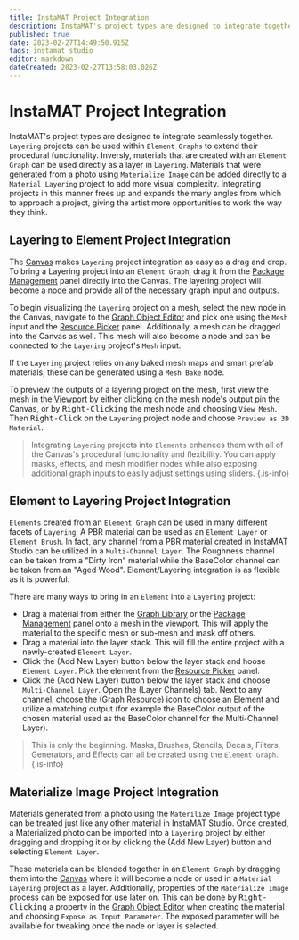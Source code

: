 ```yaml
---
title: InstaMAT Project Integration
description: InstaMAT's project types are designed to integrate together seamlessly. In this article we go through a couple of examples on how to integrate various projects together.
published: true
date: 2023-02-27T14:49:50.915Z
tags: instamat studio
editor: markdown
dateCreated: 2023-02-27T13:58:03.026Z
---
```


# InstaMAT Project Integration

InstaMAT's project types are designed to integrate seamlessly together. `Layering` projects can be used within `Element Graphs` to extend their procedural functionality. Inversly, materials that are created with an `Element Graph` can be used directly as a layer in `Layering`. Materials that were generated from a photo using `Materialize Image` can be added directly to a `Material Layering` project to add more visual complexity. Integrating projects in this manner frees up and expands the many angles from which to approach a project, giving the artist more opportunities to work the way they think.

## Layering to Element Project Integration

The [Canvas](/Products/InstaMAT_Studio/Canvas) makes `Layering` project integration as easy as a drag and drop. To bring a Layering project into an `Element Graph`, drag it from the [Package Management](/Products/InstaMAT_Studio/Canvas/Canvas_Interface/Package_Management) panel directly into the Canvas. The layering project will become a node and provide all of the necessary graph input and outputs.

To begin visualizing the `Layering` project on a mesh, select the new node in the Canvas, navigate to the [Graph Object Editor](/Products/InstaMAT_Studio/Canvas/Canvas_Interface/Graph_Object_Editor) and pick one using the `Mesh` input and the [Resource Picker](/Products/InstaMAT_Studio/Canvas/Canvas_Interface/Resource_Picker) panel. Additionally, a mesh can be dragged into the Canvas as well. This mesh will also become a node and can be connected to the `Layering` project's `Mesh` input.

If the `Layering` project relies on any baked mesh maps and smart prefab materials, these can be generated using a `Mesh Bake` node.

To preview the outputs of a layering project on the mesh, first view the mesh in the [Viewport](/Products/InstaMAT_Studio/Canvas/Canvas_Interface/Viewport) by either clicking on the mesh node's output pin the Canvas, or by <kbd>Right-Clicking</kbd> the mesh node and choosing `View Mesh`. Then <kbd>Right-Click</kbd> on the `Layering` project node and choose `Preview as 3D Material`.

> Integrating `Layering` projects into `Elements` enhances them with all of the Canvas's procedural functionality and flexibility. You can apply masks, effects, and mesh modifier nodes while also exposing additional graph inputs to easily adjust settings using sliders. {.is-info}

## Element to Layering Project Integration

`Elements` created from an `Element Graph` can be used in many different facets of `Layering`. A PBR material can be used as an `Element Layer` or `Element Brush`. In fact, any channel from a PBR material created in InstaMAT Studio can be utilized in a `Multi-Channel Layer`. The Roughness channel can be taken from a "Dirty Iron" material while the BaseColor channel can be taken from an "Aged Wood". Element/Layering integration is as flexible as it is powerful.

There are many ways to bring in an `Element` into a `Layering` project:

- Drag a material from either the [Graph Library](/Products/InstaMAT_Studio/Canvas/Canvas_Interface/Quick_Search) or the [Package Management](/Products/InstaMAT_Studio/Canvas/Canvas_Interface/Package_Management) panel onto a mesh in the viewport. This will apply the material to the specific mesh or sub-mesh and mask off others.
- Drag a material into the layer stack. This will fill the entire project with a newly-created `Element Layer`.
- Click the <i class="fa-regular fa-layer-plus"></i> (Add New Layer) button below the layer stack and hoose `Element Layer`. Pick the element from the [Resource Picker](/Products/InstaMAT_Studio/Canvas/Canvas_Interface/Resource_Picker) panel.
- Click the <i class="fa-regular fa-layer-plus"></i> (Add New Layer) button below the layer stack and choose `Multi-Channel Layer`. Open the <i class="fa-regular fa-layer-group"></i> (Layer Channels) tab. Next to any channel, choose the <i class="fa-regular fa-flux-capacitor"></i> (Graph Resource) icon to choose an Element and utilize a matching output (for example the BaseColor output of the chosen material used as the BaseColor channel for the Multi-Channel Layer).

> This is only the beginning. Masks, Brushes, Stencils, Decals, Filters, Generators, and Effects can all be created using the `Element Graph`. {.is-info}

## Materialize Image Project Integration

Materials generated from a photo using the `Materilize Image` project type can be treated just like any other material in InstaMAT Studio. Once created, a Materialized photo can be imported into a `Layering` project by either dragging and dropping it or by clicking the <i class="fa-regular fa-layer-plus"></i> (Add New Layer) button and selecting `Element Layer`.

These materials can be blended together in an `Element Graph` by dragging them into the [Canvas](/Products/InstaMAT_Studio/Canvas) where it will become a node or used in a `Material Layering` project as a layer. Additionally, properties of the `Materialize Image` process can be exposed for use later on. This can be done by <kbd>Right-Clicking</kbd> a property in the [Graph Object Editor](/Products/InstaMAT_Studio/Canvas/Canvas_Interface/Graph_Object_Editor) when creating the material and choosing `Expose as Input Parameter`. The exposed parameter will be available for tweaking once the node or layer is selected.